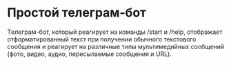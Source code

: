 <h1>Простой телеграм-бот</h1>
<p>Tелеграм-бот, который реагирует на команды /start и /help, 
  отображает отформатированный текст при получении обычного текстового сообщения и 
  реагирует на различные типы мультимедийных сообщений (фото, видео, аудио, пересылаемые сообщения и URL).</p>
